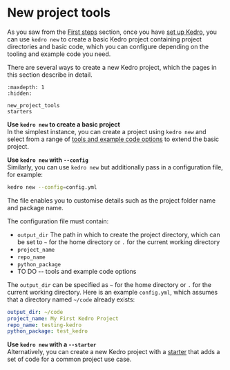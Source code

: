 # New project tools
As you saw from the [First steps](../get_started/new_project.md) section, once you have [set up Kedro](../get_started/install.md), you can use `kedro new` to create a basic Kedro project containing project directories and basic code, which you can configure depending on the tooling and example code you need.

There are several ways to create a new Kedro project, which the pages in this section describe in detail.

```{toctree}
:maxdepth: 1
:hidden:

new_project_tools
starters
```

**Use `kedro new` to create a basic project** <br />
In the simplest instance, you can create a project using `kedro new` and select from a range of [tools and example code options](./new_project_tools.md) to extend the basic project.

**Use `kedro new` with `--config`** <br />
Similarly, you can use `kedro new` but additionally pass in a configuration file, for example:

```bash
kedro new --config=config.yml
```

The file enables you to customise details such as the project folder name and package name.

The configuration file must contain:

* `output_dir` The path in which to create the project directory, which can be set to `~` for the home directory or `.` for the current working directory
* `project_name`
* `repo_name`
* `python_package`
* TO DO -- tools and example code options

The `output_dir` can be specified as `~` for the home directory or `.` for the current working directory. Here is an example `config.yml`, which assumes that a directory named `~/code` already exists:

```yaml
output_dir: ~/code
project_name: My First Kedro Project
repo_name: testing-kedro
python_package: test_kedro
```

**Use `kedro new` with a `--starter`** <br />
Alternatively, you can create a new Kedro project with a [starter](./starters.md) that adds a set of code for a common project use case.
